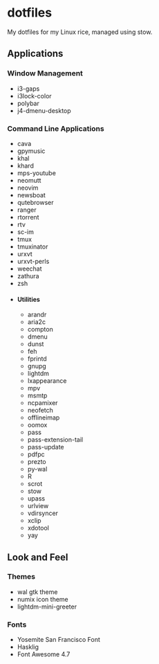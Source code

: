 # dotfiles
My dotfiles for my Linux rice, managed using stow.

## Applications

### Window Management

- i3-gaps
- i3lock-color
- polybar
- j4-dmenu-desktop

### Command Line Applications

- cava
- gpymusic
- khal
- khard
- mps-youtube
- neomutt
- neovim
- newsboat
- qutebrowser
- ranger
- rtorrent
- rtv
- sc-im
- tmux
- tmuxinator
- urxvt
- urxvt-perls
- weechat
- zathura
- zsh
- #### Utilities
    - arandr
    - aria2c
    - compton
    - dmenu
    - dunst
    - feh
    - fprintd
    - gnupg
    - lightdm
    - lxappearance
    - mpv
    - msmtp
    - ncpamixer
    - neofetch
    - offlineimap
    - oomox
    - pass
    - pass-extension-tail
    - pass-update
    - pdfpc
    - prezto
    - py-wal
    - R
    - scrot
    - stow
    - upass
    - urlview
    - vdirsyncer
    - xclip
    - xdotool
    - yay

## Look and Feel

### Themes

- wal gtk theme
- numix icon theme
- lightdm-mini-greeter

### Fonts

- Yosemite San Francisco Font
- Hasklig
- Font Awesome 4.7
